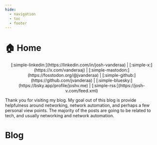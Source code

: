 ```yaml
---
hide:
  - navigation
  - toc
  - footer
---
```

# 🏠 Home

<div markdown align="center">
[:simple-linkedin:](https://linkedin.com/in/josh-vanderaa) | [:simple-x:](https://x.com/vanderaaj) | [:simple-mastodon:](https://fosstodon.org/@jvanderaa) | [:simple-github:](https://github.com/jvanderaa) | [:simple-bluesky:](https://bsky.app/profile/joshv.me) | [:simple-rss:](https://josh-v.com/feed.xml)
</div>

Thank you for visiting my blog. My goal out of this blog is provide helpfulness around networking, network automation, and perhaps a few personal view points. The majority of the posts are going to be related to tech, and usually networking and network automation.

# Blog